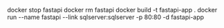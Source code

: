 docker stop fastapi
docker rm fastapi
docker build -t fastapi-app .
docker run --name fastapi --link sqlserver:sqlserver -p 80:80 -d fastapi-app